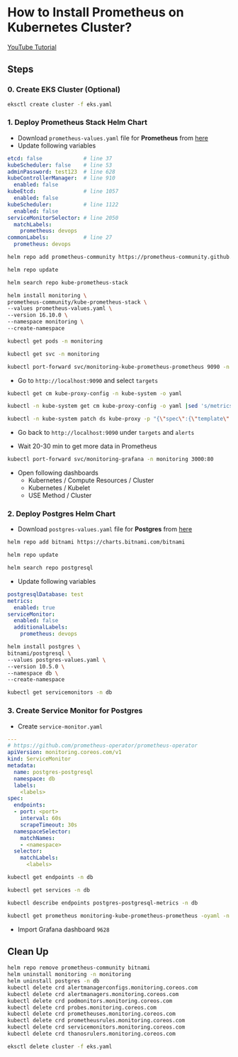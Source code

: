 # How to Install Prometheus on Kubernetes Cluster?

[YouTube Tutorial](https://youtu.be/)

## Steps

### 0. Create EKS Cluster (Optional)
```bash
eksctl create cluster -f eks.yaml
```

### 1. Deploy Prometheus Stack Helm Chart
- Download `prometheus-values.yaml` file for **Prometheus** from [here](https://github.com/prometheus-community/helm-charts/tree/main/charts/kube-prometheus-stack)
- Update following variables

```yaml
etcd: false             # line 37
kubeScheduler: false    # line 53
adminPassword: test123  # line 628
kubeControllerManager:  # line 910
  enabled: false
kubeEtcd:               # line 1057
  enabled: false
kubeScheduler:          # line 1122
  enabled: false
serviceMonitorSelector: # line 2050
  matchLabels: 
    prometheus: devops
commonLabels:           # line 27
  prometheus: devops
```

```bash
helm repo add prometheus-community https://prometheus-community.github.io/helm-charts
```
```bash
helm repo update
```
```bash
helm search repo kube-prometheus-stack
```

```bash
helm install monitoring \
prometheus-community/kube-prometheus-stack \
--values prometheus-values.yaml \
--version 16.10.0 \
--namespace monitoring \
--create-namespace
```

```bash
kubectl get pods -n monitoring
```
```bash
kubectl get svc -n monitoring 
```
```bash
kubectl port-forward svc/monitoring-kube-prometheus-prometheus 9090 -n monitoring
```

- Go to `http://localhost:9090` and select `targets`

```bash
kubectl get cm kube-proxy-config -n kube-system -o yaml
```
```bash
kubectl -n kube-system get cm kube-proxy-config -o yaml |sed 's/metricsBindAddress: 127.0.0.1:10249/metricsBindAddress: 0.0.0.0:10249/' | kubectl apply -f -
```
```bash
kubectl -n kube-system patch ds kube-proxy -p "{\"spec\":{\"template\":{\"metadata\":{\"labels\":{\"updateTime\":\"`date +'%s'`\"}}}}}"
```
- Go back to `http://localhost:9090` under `targets` and `alerts`

- Wait 20-30 min to get more data in Prometheus

```bash
kubectl port-forward svc/monitoring-grafana -n monitoring 3000:80
```

- Open following dashboards
  - Kubernetes / Compute Resources / Cluster
  - Kubernetes / Kubelet
  - USE Method / Cluster

### 2. Deploy Postgres Helm Chart

- Download `postgres-values.yaml` file for **Postgres** from [here](https://github.com/bitnami/charts/tree/master/bitnami/postgresql)

```bash
helm repo add bitnami https://charts.bitnami.com/bitnami
```
```bash
helm repo update
```
```bash
helm search repo postgresql
```

- Update following variables
```yaml
postgresqlDatabase: test
metrics:
  enabled: true
serviceMonitor:
  enabled: false
  additionalLabels:
    prometheus: devops
```

```bash
helm install postgres \
bitnami/postgresql \
--values postgres-values.yaml \
--version 10.5.0 \
--namespace db \
--create-namespace
```
```bash
kubectl get servicemonitors -n db
```

### 3. Create Service Monitor for Postgres
- Create `service-monitor.yaml`
```yaml
---
# https://github.com/prometheus-operator/prometheus-operator
apiVersion: monitoring.coreos.com/v1
kind: ServiceMonitor
metadata:
  name: postgres-postgresql
  namespace: db
  labels:
    <labels>
spec:
  endpoints:
  - port: <port>
    interval: 60s
    scrapeTimeout: 30s
  namespaceSelector:
    matchNames:
    - <namespace>
  selector:
    matchLabels:
      <labels>
```
```bash
kubectl get endpoints -n db
```

```bash
kubectl get services -n db
```

```bash
kubectl describe endpoints postgres-postgresql-metrics -n db
```

```bash
kubectl get prometheus monitoring-kube-prometheus-prometheus -oyaml -n monitoring
```

- Import Grafana dashboard `9628`

## Clean Up
```bash
helm repo remove prometheus-community bitnami
helm uninstall monitoring -n monitoring
helm uninstall postgres -n db
kubectl delete crd alertmanagerconfigs.monitoring.coreos.com
kubectl delete crd alertmanagers.monitoring.coreos.com
kubectl delete crd podmonitors.monitoring.coreos.com
kubectl delete crd probes.monitoring.coreos.com
kubectl delete crd prometheuses.monitoring.coreos.com
kubectl delete crd prometheusrules.monitoring.coreos.com
kubectl delete crd servicemonitors.monitoring.coreos.com
kubectl delete crd thanosrulers.monitoring.coreos.com
```
```bash
eksctl delete cluster -f eks.yaml
```